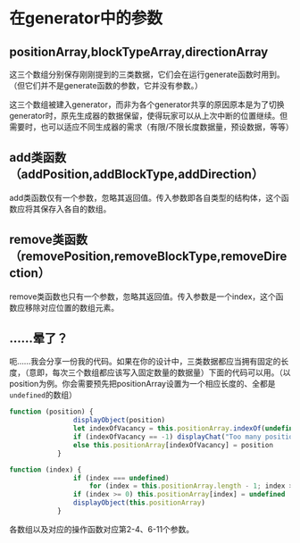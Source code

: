 # 在generator中的参数

## positionArray,blockTypeArray,directionArray

这三个数组分别保存刚刚提到的三类数据，它们会在运行generate函数时用到。（但它们并不是generate函数的参数，它并没有参数。）

这三个数组被建入generator，而非为各个generator共享的原因原本是为了切换generator时，原先生成器的数据保留，使得玩家可以从上次中断的位置继续。但需要时，也可以适应不同生成器的需求（有限/不限长度数据量，预设数据，等等）

## add类函数（addPosition,addBlockType,addDirection）

add类函数仅有一个参数，忽略其返回值。传入参数即各自类型的结构体，这个函数应将其保存入各自的数组。

## remove类函数（removePosition,removeBlockType,removeDirection）

remove类函数也只有一个参数，忽略其返回值。传入参数是一个index，这个函数应移除对应位置的数组元素。

## ……晕了？

呃……我会分享一份我的代码。如果在你的设计中，三类数据都应当拥有固定的长度，（意即，每次三个数组都应该写入固定数量的数据量）下面的代码可以用。（以position为例。你会需要预先把positionArray设置为一个相应长度的、全都是`undefined`的数组）

```javascript
function (position) {
                displayObject(position)
                let indexOfVacancy = this.positionArray.indexOf(undefined)
                if (indexOfVacancy == -1) displayChat("Too many positions!New one is ignored")
                else this.positionArray[indexOfVacancy] = position
            }
```

```javascript
function (index) {
                if (index === undefined)
                    for (index = this.positionArray.length - 1; index >= 0 && this.positionArray[index] == undefined; index--);
                if (index >= 0) this.positionArray[index] = undefined
                displayObject(this.positionArray)
            }
```

各数组以及对应的操作函数对应第2-4、6-11个参数。

